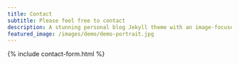 ```yaml
---
title: Contact
subtitle: Please feel free to contact
description: A stunning personal blog Jekyll theme with an image-focused design.
featured_image: /images/demo/demo-portrait.jpg
---
```


{% include contact-form.html %}

